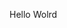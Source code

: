 Hello Wolrd





















































































































































































































































































































































































































































































































































